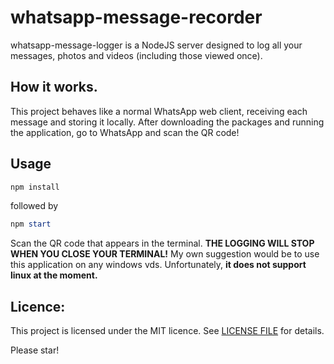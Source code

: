 # whatsapp-message-recorder 

whatsapp-message-logger is a NodeJS server designed to log all your messages, photos and videos (including those viewed once).

## How it works.
This project behaves like a normal WhatsApp web client, receiving each message and storing it locally. After downloading the packages and running the application, go to WhatsApp and scan the QR code!

## Usage 
```powershell
npm install
```
followed by 
```powershell
npm start
```

Scan the QR code that appears in the terminal.
**THE LOGGING WILL STOP WHEN YOU CLOSE YOUR TERMINAL!**
My own suggestion would be to use this application on any windows vds. Unfortunately, **it does not support linux at the moment.**

## Licence:

This project is licensed under the MIT licence. See [LICENSE FILE](LICENSE) for details.

Please star! 
